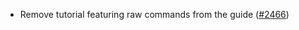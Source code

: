 - Remove tutorial featuring raw commands from the guide
  ([#2466](https://github.com/informalsystems/ibc-rs/issues/2466))
